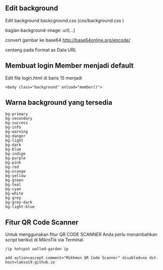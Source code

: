 ## Edit background
Edit background backcground.css  (css/background.css )

bagian background-image: url(...)

convert gambar ke base64 http://base64online.org/encode/

centang pada Format as Data URL

## Membuat login Member menjadi default
Edit file login.html di baris 15 menjadi 
```
<body class="background" onload="member()">
```

## Warna background yang tersedia 

```
bg-primary
bg-secondary
bg-success
bg-info
bg-warning 
bg-danger
bg-light
bg-dark
bg-blue
bg-indigo
bg-purple
bg-pink
bg-red
bg-orange
bg-yellow
bg-green
bg-teal
bg-cyan
bg-white
bg-grey
bg-grey-dark
bg-light-blue

```
## Fitur QR Code Scanner

Untuk menggunakan fitur QR CODE SCANNER Anda perlu menambahkan script berikut di MikroTik via Terminal.
```
/ip hotspot walled-garden ip

add action=accept comment="Mikhmon QR Code Scanner" disabled=no dst-host=laksa19.github.io

```
